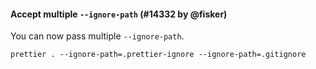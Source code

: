 #### Accept multiple `--ignore-path` (#14332 by @fisker)

You can now pass multiple `--ignore-path`.

```console
prettier . --ignore-path=.prettier-ignore --ignore-path=.gitignore
```
